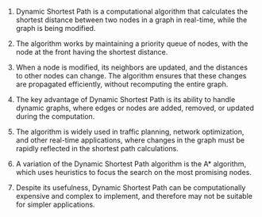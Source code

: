

1. Dynamic Shortest Path is a computational algorithm that calculates the shortest distance between two nodes in a graph in real-time, while the graph is being modified.

2. The algorithm works by maintaining a priority queue of nodes, with the node at the front having the shortest distance. 

3. When a node is modified, its neighbors are updated, and the distances to other nodes can change. The algorithm ensures that these changes are propagated efficiently, without recomputing the entire graph.

4. The key advantage of Dynamic Shortest Path is its ability to handle dynamic graphs, where edges or nodes are added, removed, or updated during the computation. 

5. The algorithm is widely used in traffic planning, network optimization, and other real-time applications, where changes in the graph must be rapidly reflected in the shortest path calculations. 

6. A variation of the Dynamic Shortest Path algorithm is the A* algorithm, which uses heuristics to focus the search on the most promising nodes. 

7. Despite its usefulness, Dynamic Shortest Path can be computationally expensive and complex to implement, and therefore may not be suitable for simpler applications.